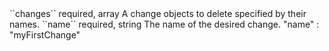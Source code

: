 <tr>
<td>``changes``</td>
<td>required, array</td>
<td>A change objects to delete specified by their names.</td>
<td></td>
<td></td>
</tr>
<tr>
<td style="padding-left:20px;">``name``</td>
<td>required, string</td>
<td>The name of the desired change.</td>
<td>"name" : "myFirstChange"</td>
<td></td>
</tr>
